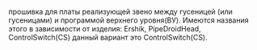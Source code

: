 прошивка для платы реализующей звено между гусеницей (или гусеницами) и программой верхнего уровня(ВУ). Имеются названия этого в зависимости от изделия: Ershik, PipeDroidHead, ControlSwitch(CS) данный вариант это ControlSwitch(CS).
